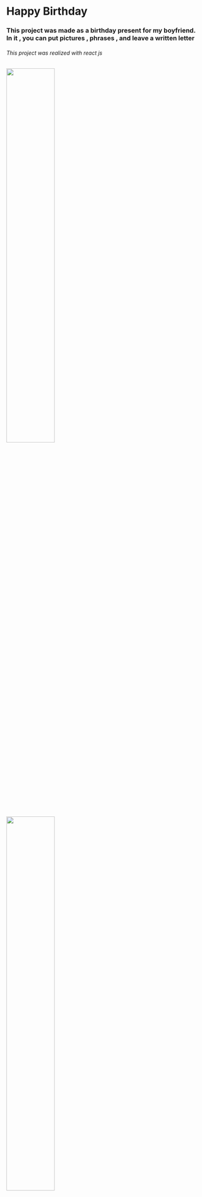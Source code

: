 
<h1>Happy Birthday </h1>
<h3>This project was made as a birthday present for my boyfriend.
In it , you can put pictures , phrases , and leave a written letter</h3>

<h6>This project was realized with react js</h6>

<div  float="left">


<div display="inline" >
<img src="./src/Img/image1.png" width="50%" margin="0" />  
<img src="./src/Img/image2.png" width="50%" margin="0" />  
<img src="./src/Img/image3.png" width="50%" margin="0" />  
<img src="./src/Img/image4.png" width="50%" margin="0" />  
<img src="./src/Img/image5.png" width="50%" margin="0" />  
<img src="./src/Img/image6.png" width="50%" margin="0" />  
<img src="./src/Img/image7.png" width="50%" margin="0" />  
<img src="./src/Img/image8.png" width="50%" margin="0" />  
<img src="./src/Img/image9.png" width="50%" margin="0" />  
</div># HappyBirthday
